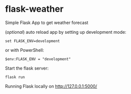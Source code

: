 # flask-weather
Simple Flask App to get weather forecast


(*optional*) auto reload app by setting up development mode:
```
set FLASK_ENV=development
```
or with PowerShell:
```
$env:FLASK_ENV = "development"
```

Start the flask server:
```
flask run
```

Running Flask locally on http://127.0.0.1:5000/